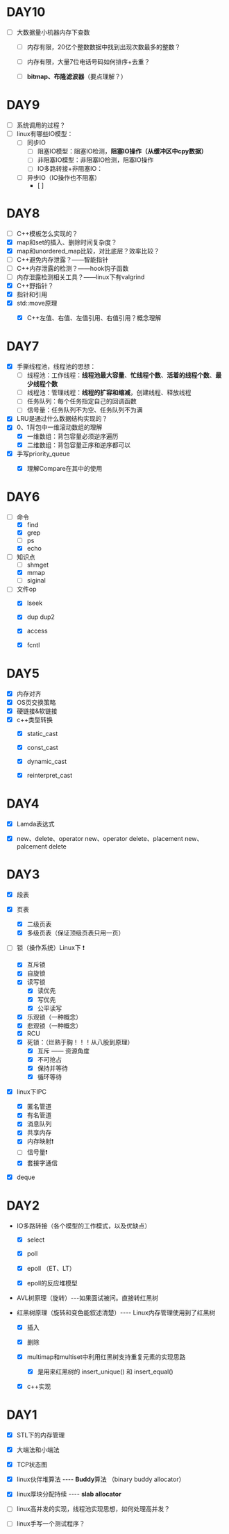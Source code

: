# DAY10

- [ ] 大数据量小机器内存下查数
  - [ ] 内存有限，20亿个整数数据中找到出现次数最多的整数？
  - [ ] 内存有限，大量7位电话号码如何排序+去重？
  - [ ] **bitmap、布隆滤波器**（要点理解？）



# DAY9

- [ ] 系统调用的过程？
- [ ] linux有哪些IO模型：
  - [ ] 同步IO
    - [ ] 阻塞IO模型：阻塞IO检测，**阻塞IO操作（从缓冲区中cpy数据）**
    - [ ] 非阻塞IO模型：非阻塞IO检测，阻塞IO操作
    - [ ] IO多路转接+非阻塞IO：
  - [ ] 异步IO（IO操作也不阻塞）
    - [ ] 



# DAY8

- [ ] C++模板怎么实现的？
- [x] map和set的插入、删除时间复杂度？
- [x] map和unordered_map比较，对比底层？效率比较？
- [ ] C++避免内存泄露？——智能指针
- [ ] C++内存泄露的检测？——hook钩子函数
- [ ] 内存泄露检测相关工具？——linux下有valgrind
- [x] C++野指针？
- [x] 指针和引用
- [x] std::move原理
  - [x] C++左值、右值、左值引用、右值引用？概念理解



# DAY7

- [x] 手撕线程池，线程池的思想：
  - [ ] 线程池：工作线程：**线程池最大容量**、**忙线程个数**、**活着的线程个数**、**最少线程个数**
  - [ ] 线程池：管理线程：**线程的扩容和缩减**，创建线程、释放线程
  - [ ] 任务队列：每个任务指定自己的回调函数
  - [ ] 信号量：任务队列不为空、任务队列不为满

- [x] LRU是通过什么数据结构实现的？
- [x] 0、1背包中一维滚动数组的理解
  - [x] 一维数组：背包容量必须逆序遍历
  - [x] 二维数组：背包容量正序和逆序都可以
- [x] 手写priority_queue
  - [x] 理解Compare在其中的使用



# DAY6

- [ ] 命令
  - [x] find
  - [x] grep
  - [ ] ps
  - [x] echo
- [ ] 知识点
  - [ ] shmget
  - [x] mmap
  - [ ] siginal
- [ ] 文件op
  - [x] lseek
  - [x] dup dup2
  - [x] access
  - [x] fcntl



# DAY5

- [x] 内存对齐
- [x] OS页交换策略
- [x] 硬链接&软链接
- [x] c++类型转换
  - [x] static_cast
  - [x] const_cast
  - [x] dynamic_cast
  - [x] reinterpret_cast




# DAY4

- [x] Lamda表达式
- [x] new、delete、operator new、operator delete、placement new、palcement delete



# DAY3

- [x] 段表

- [x] 页表

  - [x] 二级页表
  - [x] 多级页表（保证顶级页表只用一页）

- [ ] 锁（操作系统）Linux下 ❗️

  - [x] 互斥锁
  - [x] 自旋锁
  - [x] 读写锁
    - [x] 读优先
    - [x] 写优先
    - [x] 公平读写
  - [x] 乐观锁（一种概念）
  - [x] 悲观锁（一种概念）
  - [x] RCU
  - [x] 死锁：（烂熟于胸！！！从八股到原理）
    - [x] 互斥 —— 资源角度
    - [x] 不可抢占 
    - [x] 保持并等待
    - [x] 循环等待

- [x] linux下IPC

  - [x] 匿名管道
  - [x] 有名管道
  - [x] 消息队列
  - [x] 共享内存
  - [x] 内存映射❗️
  - [ ] 信号量❗️
  - [x] 套接字通信

- [x] deque

  

# DAY2

- IO多路转接（各个模型的工作模式，以及优缺点）

  - [x] select

  - [x] poll

  - [x] epoll （ET、LT）
  - [x] epoll的反应堆模型

- AVL树原理（旋转）---如果面试被问。直接转红黑树

- 红黑树原理（旋转和变色能叙述清楚）---- Linux内存管理使用到了红黑树

  - [x] 插入
  - [x] 删除
  - [x] multimap和multiset中利用红黑树支持重复元素的实现思路
    - [x] 是用来红黑树的 insert_unique() 和 insert_equal()
  - [x] c++实现



# DAY1

- [x] STL下的内存管理
- [x] 大端法和小端法
- [x] TCP状态图
- [x] linux伙伴堆算法 ---- **Buddy**算法 （binary buddy allocator）
- [x] linux厚块分配持续 ---- **slab allocator**
- [ ] linux高并发的实现，线程池实现思想，如何处理高并发？
- [ ] linux手写一个测试程序？



















